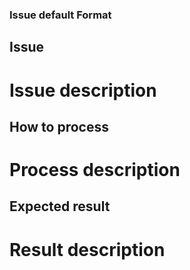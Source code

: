 ### Issue default Format

## Issue
# Issue description 

## How to process
# Process description

## Expected result
# Result description
